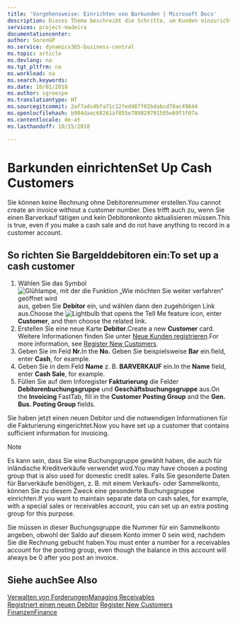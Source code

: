 ```yaml
---
title: 'Vorgehensweise: Einrichten von Barkunden | Microsoft Docs'
description: Dieses Thema beschreibt die Schritte, um Kunden einzurichten, der in bar bezahlt.
services: project-madeira
documentationcenter: 
author: SorenGP
ms.service: dynamics365-business-central
ms.topic: article
ms.devlang: na
ms.tgt_pltfrm: na
ms.workload: na
ms.search.keywords: 
ms.date: 10/01/2018
ms.author: sgroespe
ms.translationtype: HT
ms.sourcegitcommit: 2af7adc4bfa71c12fedd87f02bdabcd78ac49844
ms.openlocfilehash: b904daec68261af855e789829791505e69f3f07a
ms.contentlocale: de-at
ms.lasthandoff: 10/15/2018

---
```

# <a name="set-up-cash-customers"></a><span data-ttu-id="987ee-103">Barkunden einrichten</span><span class="sxs-lookup"><span data-stu-id="987ee-103">Set Up Cash Customers</span></span>
<span data-ttu-id="987ee-104">Sie können keine Rechnung ohne Debitorennummer erstellen.</span><span class="sxs-lookup"><span data-stu-id="987ee-104">You cannot create an invoice without a customer number.</span></span> <span data-ttu-id="987ee-105">Dies trifft auch zu, wenn Sie einen Barverkauf tätigen und kein Debitorenkonto aktualisieren müssen.</span><span class="sxs-lookup"><span data-stu-id="987ee-105">This is true, even if you make a cash sale and do not have anything to record in a customer account.</span></span>  

## <a name="to-set-up-a-cash-customer"></a><span data-ttu-id="987ee-106">So richten Sie Bargelddebitoren ein:</span><span class="sxs-lookup"><span data-stu-id="987ee-106">To set up a cash customer</span></span>  
1.  <span data-ttu-id="987ee-107">Wählen Sie das Symbol ![Glühlampe, mit der die Funktion „Wie möchten Sie weiter verfahren“ geöffnet wird](media/ui-search/search_small.png "Wie möchten Sie weiter verfahren?") aus, geben Sie **Debitor** ein, und wählen dann den zugehörigen Link aus.</span><span class="sxs-lookup"><span data-stu-id="987ee-107">Choose the ![Lightbulb that opens the Tell Me feature](media/ui-search/search_small.png "Tell me what you want to do") icon, enter **Customer**, and then choose the related link.</span></span>  
2.  <span data-ttu-id="987ee-108">Erstellen Sie eine neue Karte **Debitor**.</span><span class="sxs-lookup"><span data-stu-id="987ee-108">Create a new **Customer** card.</span></span> <span data-ttu-id="987ee-109">Weitere Informationen finden Sie unter [Neue Kunden registrieren](sales-how-register-new-customers.md).</span><span class="sxs-lookup"><span data-stu-id="987ee-109">For more information, see [Register New Customers](sales-how-register-new-customers.md).</span></span>
3.  <span data-ttu-id="987ee-110">Geben Sie im Feld **Nr.**</span><span class="sxs-lookup"><span data-stu-id="987ee-110">In the **No.**</span></span> <span data-ttu-id="987ee-111">Geben Sie beispielsweise **Bar** ein.</span><span class="sxs-lookup"><span data-stu-id="987ee-111">field, enter **Cash**, for example.</span></span>  
4.  <span data-ttu-id="987ee-112">Geben Sie in dem Feld **Name** z. B. **BARVERKAUF** ein.</span><span class="sxs-lookup"><span data-stu-id="987ee-112">In the **Name** field, enter **Cash Sale**, for example.</span></span>  
5.  <span data-ttu-id="987ee-113">Füllen Sie auf dem Inforegister **Fakturierung** die Felder **Debitorenbuchungsgruppe** und **Geschäftsbuchungsgruppe** aus.</span><span class="sxs-lookup"><span data-stu-id="987ee-113">On the **Invoicing** FastTab, fill in the **Customer Posting Group** and the **Gen. Bus. Posting Group** fields.</span></span>  

 <span data-ttu-id="987ee-114">Sie haben jetzt einen neuen Debitor und die notwendigen Informationen für die Fakturierung eingerichtet.</span><span class="sxs-lookup"><span data-stu-id="987ee-114">Now you have set up a customer that contains sufficient information for invoicing.</span></span>  

> [!NOTE]  
>  <span data-ttu-id="987ee-115">Es kann sein, dass Sie eine Buchungsgruppe gewählt haben, die auch für inländische Kreditverkäufe verwendet wird.</span><span class="sxs-lookup"><span data-stu-id="987ee-115">You may have chosen a posting group that is also used for domestic credit sales.</span></span> <span data-ttu-id="987ee-116">Falls Sie gesonderte Daten für Barverkäufe benötigen, z. B. mit einem Verkaufs- oder Sammelkonto, können Sie zu diesem Zweck eine gesonderte Buchungsgruppe einrichten.</span><span class="sxs-lookup"><span data-stu-id="987ee-116">If you want to maintain separate data on cash sales, for example, with a special sales or receivables account, you can set up an extra posting group for this purpose.</span></span>  
>   
>  <span data-ttu-id="987ee-117">Sie müssen in dieser Buchungsgruppe die Nummer für ein Sammelkonto angeben, obwohl der Saldo auf diesem Konto immer 0 sein wird, nachdem Sie die Rechnung gebucht haben.</span><span class="sxs-lookup"><span data-stu-id="987ee-117">You must enter a number for a receivables account for the posting group, even though the balance in this account will always be 0 after you post an invoice.</span></span>  

## <a name="see-also"></a><span data-ttu-id="987ee-118">Siehe auch</span><span class="sxs-lookup"><span data-stu-id="987ee-118">See Also</span></span>
[<span data-ttu-id="987ee-119">Verwalten von Forderungen</span><span class="sxs-lookup"><span data-stu-id="987ee-119">Managing Receivables</span></span>](receivables-manage-receivables.md)  
<span data-ttu-id="987ee-120">[Registriert einen neuen Debitor](sales-how-register-new-customers.md)  </span><span class="sxs-lookup"><span data-stu-id="987ee-120">[Register New Customers](sales-how-register-new-customers.md)  </span></span>  
[<span data-ttu-id="987ee-121">Finanzen</span><span class="sxs-lookup"><span data-stu-id="987ee-121">Finance</span></span>](finance.md)  


